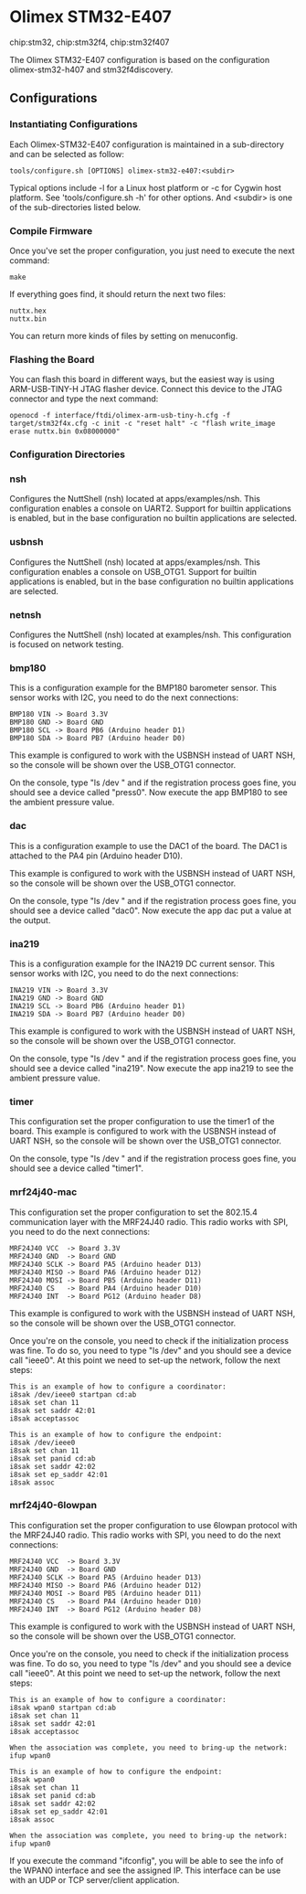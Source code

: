 # Olimex STM32-E407

<div class="tags">

chip:stm32, chip:stm32f4, chip:stm32f407

</div>

The Olimex STM32-E407 configuration is based on the configuration
olimex-stm32-h407 and stm32f4discovery.

## Configurations

### Instantiating Configurations

Each Olimex-STM32-E407 configuration is maintained in a sub-directory
and can be selected as follow:

    tools/configure.sh [OPTIONS] olimex-stm32-e407:<subdir>

Typical options include -l for a Linux host platform or -c for Cygwin
host platform. See 'tools/configure.sh -h' for other options. And
\<subdir\> is one of the sub-directories listed below.

### Compile Firmware

Once you've set the proper configuration, you just need to execute the
next command:

    make

If everything goes find, it should return the next two files:

    nuttx.hex
    nuttx.bin

You can return more kinds of files by setting on menuconfig.

### Flashing the Board

You can flash this board in different ways, but the easiest way is using
ARM-USB-TINY-H JTAG flasher device. Connect this device to the JTAG
connector and type the next command:

    openocd -f interface/ftdi/olimex-arm-usb-tiny-h.cfg -f target/stm32f4x.cfg -c init -c "reset halt" -c "flash write_image erase nuttx.bin 0x08000000"

### Configuration Directories

### nsh

Configures the NuttShell (nsh) located at apps/examples/nsh. This
configuration enables a console on UART2. Support for builtin
applications is enabled, but in the base configuration no builtin
applications are selected.

### usbnsh

Configures the NuttShell (nsh) located at apps/examples/nsh. This
configuration enables a console on USB\_OTG1. Support for builtin
applications is enabled, but in the base configuration no builtin
applications are selected.

### netnsh

Configures the NuttShell (nsh) located at examples/nsh. This
configuration is focused on network testing.

### bmp180

This is a configuration example for the BMP180 barometer sensor. This
sensor works with I2C, you need to do the next connections:

    BMP180 VIN -> Board 3.3V
    BMP180 GND -> Board GND
    BMP180 SCL -> Board PB6 (Arduino header D1)
    BMP180 SDA -> Board PB7 (Arduino header D0)

This example is configured to work with the USBNSH instead of UART NSH,
so the console will be shown over the USB\_OTG1 connector.

On the console, type "ls /dev " and if the registration process goes
fine, you should see a device called "press0". Now execute the app
BMP180 to see the ambient pressure value.

### dac

This is a configuration example to use the DAC1 of the board. The DAC1
is attached to the PA4 pin (Arduino header D10).

This example is configured to work with the USBNSH instead of UART NSH,
so the console will be shown over the USB\_OTG1 connector.

On the console, type "ls /dev " and if the registration process goes
fine, you should see a device called "dac0". Now execute the app dac put
a value at the output.

### ina219

This is a configuration example for the INA219 DC current sensor. This
sensor works with I2C, you need to do the next connections:

    INA219 VIN -> Board 3.3V
    INA219 GND -> Board GND
    INA219 SCL -> Board PB6 (Arduino header D1)
    INA219 SDA -> Board PB7 (Arduino header D0)

This example is configured to work with the USBNSH instead of UART NSH,
so the console will be shown over the USB\_OTG1 connector.

On the console, type "ls /dev " and if the registration process goes
fine, you should see a device called "ina219". Now execute the app
ina219 to see the ambient pressure value.

### timer

This configuration set the proper configuration to use the timer1 of the
board. This example is configured to work with the USBNSH instead of
UART NSH, so the console will be shown over the USB\_OTG1 connector.

On the console, type "ls /dev " and if the registration process goes
fine, you should see a device called "timer1".

### mrf24j40-mac

This configuration set the proper configuration to set the 802.15.4
communication layer with the MRF24J40 radio. This radio works with SPI,
you need to do the next connections:

    MRF24J40 VCC  -> Board 3.3V
    MRF24J40 GND  -> Board GND
    MRF24J40 SCLK -> Board PA5 (Arduino header D13)
    MRF24J40 MISO -> Board PA6 (Arduino header D12)
    MRF24J40 MOSI -> Board PB5 (Arduino header D11)
    MRF24J40 CS   -> Board PA4 (Arduino header D10)
    MRF24J40 INT  -> Board PG12 (Arduino header D8)

This example is configured to work with the USBNSH instead of UART NSH,
so the console will be shown over the USB\_OTG1 connector.

Once you're on the console, you need to check if the initialization
process was fine. To do so, you need to type "ls /dev" and you should
see a device call "ieee0". At this point we need to set-up the network,
follow the next steps:

    This is an example of how to configure a coordinator:
    i8sak /dev/ieee0 startpan cd:ab
    i8sak set chan 11
    i8sak set saddr 42:01
    i8sak acceptassoc
    
    This is an example of how to configure the endpoint:
    i8sak /dev/ieee0
    i8sak set chan 11
    i8sak set panid cd:ab
    i8sak set saddr 42:02
    i8sak set ep_saddr 42:01
    i8sak assoc

### mrf24j40-6lowpan

This configuration set the proper configuration to use 6lowpan protocol
with the MRF24J40 radio. This radio works with SPI, you need to do the
next connections:

    MRF24J40 VCC  -> Board 3.3V
    MRF24J40 GND  -> Board GND
    MRF24J40 SCLK -> Board PA5 (Arduino header D13)
    MRF24J40 MISO -> Board PA6 (Arduino header D12)
    MRF24J40 MOSI -> Board PB5 (Arduino header D11)
    MRF24J40 CS   -> Board PA4 (Arduino header D10)
    MRF24J40 INT  -> Board PG12 (Arduino header D8)

This example is configured to work with the USBNSH instead of UART NSH,
so the console will be shown over the USB\_OTG1 connector.

Once you're on the console, you need to check if the initialization
process was fine. To do so, you need to type "ls /dev" and you should
see a device call "ieee0". At this point we need to set-up the network,
follow the next steps:

    This is an example of how to configure a coordinator:
    i8sak wpan0 startpan cd:ab
    i8sak set chan 11
    i8sak set saddr 42:01
    i8sak acceptassoc
    
    When the association was complete, you need to bring-up the network:
    ifup wpan0
    
    This is an example of how to configure the endpoint:
    i8sak wpan0
    i8sak set chan 11
    i8sak set panid cd:ab
    i8sak set saddr 42:02
    i8sak set ep_saddr 42:01
    i8sak assoc
    
    When the association was complete, you need to bring-up the network:
    ifup wpan0

If you execute the command "ifconfig", you will be able to see the info
of the WPAN0 interface and see the assigned IP. This interface can be
use with an UDP or TCP server/client application.
